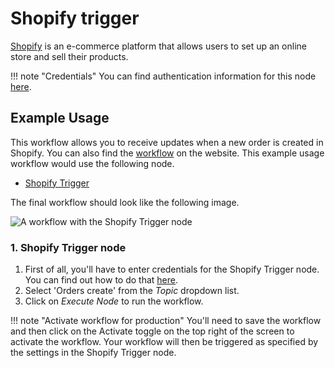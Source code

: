 # Shopify trigger

[Shopify](https://www.shopify.com/) is an e-commerce platform that allows users to set up an online store and sell their products.

!!! note "Credentials"
    You can find authentication information for this node [here](/integrations/builtin/credentials/shopify/).



## Example Usage

This workflow allows you to receive updates when a new order is created in Shopify. You can also find the [workflow](https://n8n.io/workflows/547) on the website. This example usage workflow would use the following node.

- [Shopify Trigger]()

The final workflow should look like the following image.

![A workflow with the Shopify Trigger node](/_images/integrations/builtin/trigger-nodes/shopifytrigger/workflow.png)


### 1. Shopify Trigger node

1. First of all, you'll have to enter credentials for the Shopify Trigger node. You can find out how to do that [here](/integrations/builtin/credentials/shopify/).
2. Select 'Orders create' from the *Topic* dropdown list.
3. Click on *Execute Node* to run the workflow.

!!! note "Activate workflow for production"
    You'll need to save the workflow and then click on the Activate toggle on the top right of the screen to activate the workflow. Your workflow will then be triggered as specified by the settings in the Shopify Trigger node.


